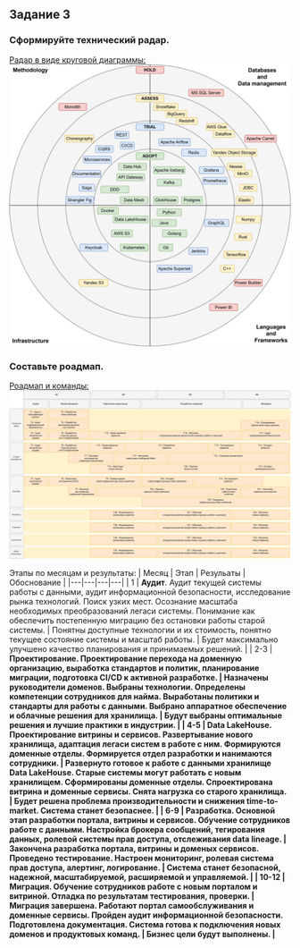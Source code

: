 ## Задание 3

### Сформируйте технический радар.

[Радар в виде круговой диаграммы:](https://github.com/Boropwnz/architecture-future_2_0/blob/future/Task3/tech_radar.drawio)
![Радар в виде круговой диаграммы](https://github.com/Boropwnz/architecture-future_2_0/blob/future/Task3/tech_radar.drawio.svg)


### Составьте роадмап.

[Роадмап и команды:](https://github.com/Boropwnz/architecture-future_2_0/blob/future/Task3/roadmap.drawio)
![Роадмап и команды](https://github.com/Boropwnz/architecture-future_2_0/blob/future/Task3/roadmap.drawio.svg)

Этапы по месяцам и результаты:
| Месяц | Этап | Резульаты | Обоснование |
|---|---|---|---|
| 1 | <b>Аудит</b>. Аудит текущей системы работы с данными, аудит информационной безопасности, исследование рынка технологий. Поиск узких мест. Осознание масштаба необходимых преобразований легаси системы. Понимание как обеспечить постепенную миграцию без остановки работы старой системы. | Понятны доступные технологии и их стоимость, понятно текущее состояние системы и масштаб работы. | Будет максимально улучшено качество планирования и принимаемых решений. |
| 2-3 | <b>Проектирование.<b> Проектирование перехода на доменную организацию, выработка стандартов и политик, планирование миграции, подготовка CI/CD к активной разработке. | Назначены руководители доменов. Выбраны технологии. Определены компетенции сотрудников для найма. Выработаны политики и стандарты для работы с данными. Выбрано аппаратное обеспечение и облачные решения для хранилища. | Будут выбраны оптимальные решения и лучшие практики в индустрии. |
| 4-5 | <b>Data LakeHouse.<b> Проектирование витрины и сервисов. Развертывание нового хранилища, адаптация легаси систем в работе с ним. Формируются доменные отделы. Формируется отдел разработки и нанимаются сотрудники. | Развернуто готовое к работе с данными хранилище Data LakeHouse. Старые системы могут работать с новым хранилищем. Сформированы доменные отделы. Спроектирована витрина и доменные сервисы. Снята нагрузка со старого хранилища. | Будет решена проблема производительности и снижения time-to-market. Система станет безопаснее. |
| 6-9 | <b>Разработка.<b> Основной этап разработки портала, витрины и сервисов. Обучение сотрудников работе с данными. Настройка брокера сообщений, тегирования данных, ролевой системы прав доступа, отслеживания data lineage. | Закончена разработка портала, витрины и доменых сервисов. Проведено тестирование. Настроен мониторинг, ролевая система прав доступа, алертинг, логирование. | Система станет безопасной, надежной, масштабируемой, расширяемой и управляемой. |
| 10-12 | <b>Миграция.<b> Обучение сотрудников работе с новым порталом и витриной. Отладка по результатам тестирования, проверки. | Миграция завершена. Работают портал самообслуживания и доменные сервисы. Пройден аудит информационной безопасности. Подготовлена документация. Система готова к подключения новых доменов и продуктовых команд. | Бизнес цели будут выполнены. |


